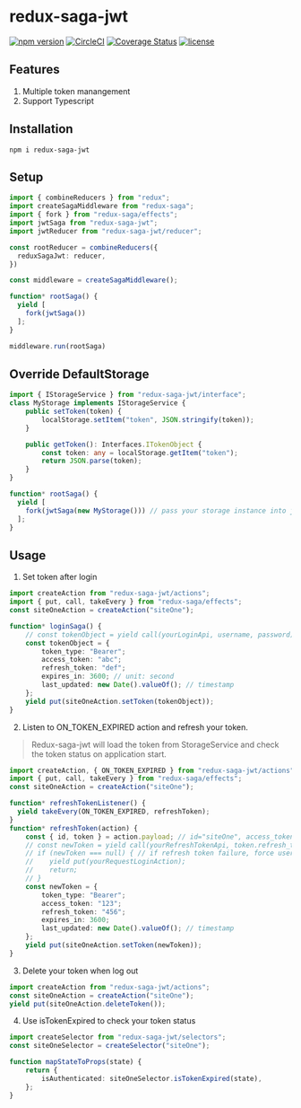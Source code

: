 # redux-saga-jwt
[![npm version](https://badge.fury.io/js/redux-saga-jwt.svg)](https://www.npmjs.com/package/redux-saga-jwt)
[![CircleCI](https://circleci.com/gh/kencckw/redux-saga-jwt.svg?style=shield)](https://circleci.com/gh/kencckw/redux-saga-jwt)
[![Coverage Status](https://coveralls.io/repos/github/kencckw/redux-saga-jwt/badge.svg?branch=)](https://coveralls.io/github/kencckw/redux-saga-jwt?branch=)
[![license](https://img.shields.io/github/license/kencckw/redux-saga-jwt.svg)](https://github.com/kencckw/redux-saga-jwt/blob/master/LICENSE.md)

## Features
1. Multiple token manangement
2. Support Typescript

## Installation
```npm i redux-saga-jwt```

## Setup
```typescript
import { combineReducers } from "redux";
import createSagaMiddleware from "redux-saga";
import { fork } from "redux-saga/effects";
import jwtSaga from "redux-saga-jwt";
import jwtReducer from "redux-saga-jwt/reducer";

const rootReducer = combineReducers({
  reduxSagaJwt: reducer,
})

const middleware = createSagaMiddleware();

function* rootSaga() {
  yield [
    fork(jwtSaga())
  ];
}

middleware.run(rootSaga)
```

## Override DefaultStorage
```typescript
import { IStorageService } from "redux-saga-jwt/interface"; 
class MyStorage implements IStorageService {
    public setToken(token) {
        localStorage.setItem("token", JSON.stringify(token));
    }

    public getToken(): Interfaces.ITokenObject {
        const token: any = localStorage.getItem("token");
        return JSON.parse(token);
    }
}

function* rootSaga() {
  yield [
    fork(jwtSaga(new MyStorage())) // pass your storage instance into jwtSaga
  ];
}
```

## Usage
1. Set token after login 
```typescript
import createAction from "redux-saga-jwt/actions";
import { put, call, takeEvery } from "redux-saga/effects";
const siteOneAction = createAction("siteOne");

function* loginSaga() {
    // const tokenObject = yield call(yourLoginApi, username, password)
    const tokenObject = {
        token_type: "Bearer";
        access_token: "abc";
        refresh_token: "def";
        expires_in: 3600; // unit: second
        last_updated: new Date().valueOf(); // timestamp
    };
    yield put(siteOneAction.setToken(tokenObject));
}
```
2. Listen to ON_TOKEN_EXPIRED action and refresh your token.  
> Redux-saga-jwt will load the token from StorageService and check the token status on application start.
```typescript
import createAction, { ON_TOKEN_EXPIRED } from "redux-saga-jwt/actions";
import { put, call, takeEvery } from "redux-saga/effects";
const siteOneAction = createAction("siteOne");

function* refreshTokenListener() {
  yield takeEvery(ON_TOKEN_EXPIRED, refreshToken);
}
function* refreshToken(action) {
    const { id, token } = action.payload; // id="siteOne", access_token="abc", refresh_token="def"
    // const newToken = yield call(yourRefreshTokenApi, token.refresh_token)
    // if (newToken === null) { // if refresh token failure, force user to login again.
    //    yield put(yourRequestLoginAction);
    //    return;
    // }
    const newToken = {
        token_type: "Bearer";
        access_token: "123";
        refresh_token: "456";
        expires_in: 3600;
        last_updated: new Date().valueOf(); // timestamp
    };
    yield put(siteOneAction.setToken(newToken));
}
```
3. Delete your token when log out
```typescript
import createAction from "redux-saga-jwt/actions";
const siteOneAction = createAction("siteOne");
yield put(siteOneAction.deleteToken());
```
4. Use isTokenExpired to check your token status
```typescript
import createSelector from "redux-saga-jwt/selectors";
const siteOneSelector = createSelector("siteOne");

function mapStateToProps(state) {
    return {
        isAuthenticated: siteOneSelector.isTokenExpired(state),
    };
}
```
